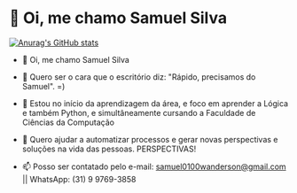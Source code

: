 # 👋 Oi, me chamo Samuel Silva

[![Anurag's GitHub stats](https://github-readme-stats.vercel.app/api?username=Samuel77743&hide=contribs,prs,issues&show_icons=true&theme=tokyonight)](https://github.com/Samuel77743/github-readme-stats)

- 👋 Oi, me chamo Samuel Silva
- 👀 Quero ser o cara que o escritório diz: "Rápido, precisamos do Samuel". =)
- 🌱 Estou no início da aprendizagem da área, e foco em aprender a Lógica e também Python, e simultâneamente cursando a Faculdade de Ciências da Computação
- 💞️ Quero ajudar a automatizar processos e gerar novas perspectivas e soluções na vida das pessoas. PERSPECTIVAS!

- 📫 Posso ser contatado pelo e-mail: <a href="tomail">samuel0100wanderson@gmail.com</a> || WhatsApp: (31) 9 9769-3858
